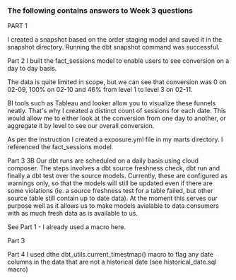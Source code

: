 
### The following contains answers to Week 3 questions
PART 1

I created a snapshot based on the order staging model and saved it in the snapshot directory. Running the dbt snapshot command was successful. 

Part 2
I built the fact_sessions model to enable users to see conversion on a day to day basis.

The data is quite limited in scope, but we can see that conversion was 0 on 02-09, 100% on 02-10 and 46% from level 1 to level 3 on 02-11.

BI tools such as Tableau and looker allow you to visualize these funnels neatly. That's why I created a distinct count of sessions for each date. This would allow me to either look at the conversion from one day to another, or aggregate it by level to see our overall conversion. 

As per the instruction I created a exposure.yml file in my marts directory. I referenced the fact_sessions model. 

Part 3
3B
Our dbt runs are scheduled on a daily basis using cloud composer. The steps involves a dbt source freshness check, dbt run and finally a dbt test over the source models. Currently, these are configured as warnings only, so that the models will still be updated even if there are some violations (ie. a source freshness test for a table failed, but other source table still contain up to date data). At the moment this serves our purpose well as it allows us to make models avialable to data consumers with as much fresh data as is available to us. 




See Part 1 - I already used a macro here.

Part 3



Part 4
I used dthe dbt_utils.current_timestmap() macro to flag any date columns in the data that are not a historical date (see historical_date.sql macro)
